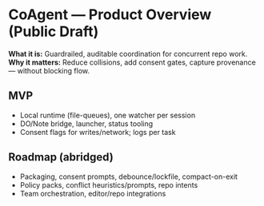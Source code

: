 # CoAgent — Product Overview (Public Draft)

**What it is:** Guardrailed, auditable coordination for concurrent repo work.  
**Why it matters:** Reduce collisions, add consent gates, capture provenance — without blocking flow.

## MVP
- Local runtime (file-queues), one watcher per session
- DO/Note bridge, launcher, status tooling
- Consent flags for writes/network; logs per task

## Roadmap (abridged)
- Packaging, consent prompts, debounce/lockfile, compact-on-exit
- Policy packs, conflict heuristics/prompts, repo intents
- Team orchestration, editor/repo integrations
